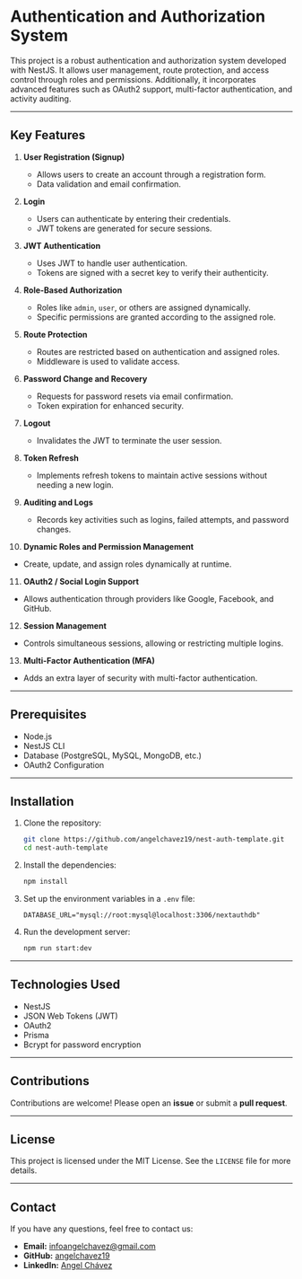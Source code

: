 # **Authentication and Authorization System**

This project is a robust authentication and authorization system developed with NestJS. It allows user management, route protection, and access control through roles and permissions. Additionally, it incorporates advanced features such as OAuth2 support, multi-factor authentication, and activity auditing.

---

## **Key Features**

1. **User Registration (Signup)**

   - Allows users to create an account through a registration form.
   - Data validation and email confirmation.

2. **Login**

   - Users can authenticate by entering their credentials.
   - JWT tokens are generated for secure sessions.

3. **JWT Authentication**

   - Uses JWT to handle user authentication.
   - Tokens are signed with a secret key to verify their authenticity.

4. **Role-Based Authorization**

   - Roles like `admin`, `user`, or others are assigned dynamically.
   - Specific permissions are granted according to the assigned role.

5. **Route Protection**

   - Routes are restricted based on authentication and assigned roles.
   - Middleware is used to validate access.

6. **Password Change and Recovery**

   - Requests for password resets via email confirmation.
   - Token expiration for enhanced security.

7. **Logout**

   - Invalidates the JWT to terminate the user session.

8. **Token Refresh**

   - Implements refresh tokens to maintain active sessions without needing a new login.

9. **Auditing and Logs**

   - Records key activities such as logins, failed attempts, and password changes.

10. **Dynamic Roles and Permission Management**

- Create, update, and assign roles dynamically at runtime.

11. **OAuth2 / Social Login Support**

- Allows authentication through providers like Google, Facebook, and GitHub.

12. **Session Management**

- Controls simultaneous sessions, allowing or restricting multiple logins.

13. **Multi-Factor Authentication (MFA)**

- Adds an extra layer of security with multi-factor authentication.

---

## **Prerequisites**

- Node.js
- NestJS CLI
- Database (PostgreSQL, MySQL, MongoDB, etc.)
- OAuth2 Configuration

---

## **Installation**

1. Clone the repository:

   ```bash
   git clone https://github.com/angelchavez19/nest-auth-template.git
   cd nest-auth-template
   ```

2. Install the dependencies:

   ```bash
   npm install
   ```

3. Set up the environment variables in a `.env` file:

   ```
   DATABASE_URL="mysql://root:mysql@localhost:3306/nextauthdb"
   ```

4. Run the development server:
   ```bash
   npm run start:dev
   ```

---

## **Technologies Used**

- NestJS
- JSON Web Tokens (JWT)
- OAuth2
- Prisma
- Bcrypt for password encryption

---

## **Contributions**

Contributions are welcome! Please open an **issue** or submit a **pull request**.

---

## **License**

This project is licensed under the MIT License. See the `LICENSE` file for more details.

---

## **Contact**

If you have any questions, feel free to contact us:

- **Email:** infoangelchavez@gmail.com
- **GitHub:** [angelchavez19](https://github.com/angelchavez19)
- **LinkedIn:** [Angel Chávez](https://www.linkedin.com/in/angel-ch%C3%A1vez)

